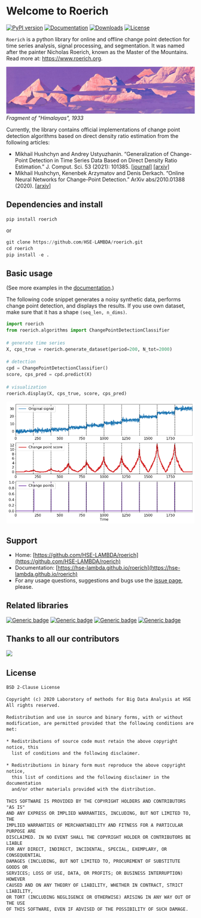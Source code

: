 # Welcome to Roerich

[![PyPI version](https://badge.fury.io/py/roerich.svg)](https://badge.fury.io/py/roerich)
[![Documentation](https://img.shields.io/badge/documentation-yes-green.svg)](https://hse-lambda.github.io/roerich)
[![Downloads](https://pepy.tech/badge/roerich)](https://pepy.tech/project/roerich)
[![License](https://img.shields.io/badge/License-BSD_2--Clause-orange.svg)](https://opensource.org/licenses/BSD-2-Clause)

`Roerich` is a python library for online and offline change point detection for time series analysis, signal processing, and segmentation. It was named after the painter Nicholas Roerich, known as the Master of the Mountains. Read more at: https://www.roerich.org.

![](https://raw.githubusercontent.com/HSE-LAMBDA/roerich/main/images/700125v1.jpeg)
_Fragment of "Himalayas", 1933_

Currently, the library contains official implementations of change point detection algorithms based on direct density ratio estimation from the following articles:

- Mikhail Hushchyn and Andrey Ustyuzhanin. “Generalization of Change-Point Detection in Time Series Data Based on Direct Density Ratio Estimation.” J. Comput. Sci. 53 (2021): 101385. [[journal]](https://doi.org/10.1016/j.jocs.2021.101385) [[arxiv]](https://doi.org/10.48550/arXiv.2001.06386)
- Mikhail Hushchyn, Kenenbek Arzymatov and Denis Derkach. “Online Neural Networks for Change-Point Detection.” ArXiv abs/2010.01388 (2020). [[arxiv]](https://doi.org/10.48550/arXiv.2010.01388)

## Dependencies and install

```
pip install roerich
```
or
```python
git clone https://github.com/HSE-LAMBDA/roerich.git
cd roerich
pip install -e .
```

## Basic usage

(See more examples in the [documentation](https://hse-lambda.github.io/roerich).)

The following code snippet generates a noisy synthetic data, performs change point detection, and displays the results. If you use own dataset, make
sure that it has a shape `(seq_len, n_dims)`.
```python
import roerich
from roerich.algorithms import ChangePointDetectionClassifier

# generate time series
X, cps_true = roerich.generate_dataset(period=200, N_tot=2000)

# detection
cpd = ChangePointDetectionClassifier()
score, cps_pred = cpd.predict(X)

# visualization
roerich.display(X, cps_true, score, cps_pred)
```

![](https://raw.githubusercontent.com/HSE-LAMBDA/roerich/main/images/demo.png)

## Support

- Home: [https://github.com/HSE-LAMBDA/roerich](https://github.com/HSE-LAMBDA/roerich)
- Documentation: [https://hse-lambda.github.io/roerich](https://hse-lambda.github.io/roerich)
- For any usage questions, suggestions and bugs use the [issue page](https://github.com/HSE-LAMBDA/roerich/issues), please.

## Related libraries

[![Generic badge](https://img.shields.io/badge/^.^-ruptures-blue.svg)](https://github.com/deepcharles/ruptures)
[![Generic badge](https://img.shields.io/badge/^.^-klcpd-blue.svg)](https://github.com/HolyBayes/klcpd)
[![Generic badge](https://img.shields.io/badge/^.^-tire-blue.svg)](https://github.com/HolyBayes/TIRE_pytorch)
[![Generic badge](https://img.shields.io/badge/^.^-bocpd-blue.svg)](https://github.com/hildensia/bayesian_changepoint_detection)

## Thanks to all our contributors

<a href="https://github.com/HSE-LAMBDA/roerich/graphs/contributors">
  <img src="https://contributors-img.web.app/image?repo=HSE-LAMBDA/roerich" />
</a>

## License

```
BSD 2-Clause License

Copyright (c) 2020 Laboratory of methods for Big Data Analysis at HSE
All rights reserved.

Redistribution and use in source and binary forms, with or without
modification, are permitted provided that the following conditions are met:

* Redistributions of source code must retain the above copyright notice, this
  list of conditions and the following disclaimer.

* Redistributions in binary form must reproduce the above copyright notice,
  this list of conditions and the following disclaimer in the documentation
  and/or other materials provided with the distribution.

THIS SOFTWARE IS PROVIDED BY THE COPYRIGHT HOLDERS AND CONTRIBUTORS "AS IS"
AND ANY EXPRESS OR IMPLIED WARRANTIES, INCLUDING, BUT NOT LIMITED TO, THE
IMPLIED WARRANTIES OF MERCHANTABILITY AND FITNESS FOR A PARTICULAR PURPOSE ARE
DISCLAIMED. IN NO EVENT SHALL THE COPYRIGHT HOLDER OR CONTRIBUTORS BE LIABLE
FOR ANY DIRECT, INDIRECT, INCIDENTAL, SPECIAL, EXEMPLARY, OR CONSEQUENTIAL
DAMAGES (INCLUDING, BUT NOT LIMITED TO, PROCUREMENT OF SUBSTITUTE GOODS OR
SERVICES; LOSS OF USE, DATA, OR PROFITS; OR BUSINESS INTERRUPTION) HOWEVER
CAUSED AND ON ANY THEORY OF LIABILITY, WHETHER IN CONTRACT, STRICT LIABILITY,
OR TORT (INCLUDING NEGLIGENCE OR OTHERWISE) ARISING IN ANY WAY OUT OF THE USE
OF THIS SOFTWARE, EVEN IF ADVISED OF THE POSSIBILITY OF SUCH DAMAGE.
```
